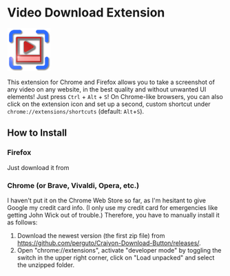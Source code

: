 # Video Download Extension
<img src="chrome/icon.png" width="100">

This extension for Chrome and Firefox allows you to take a screenshot of any video on any website, in the best quality and without unwanted UI elements!
Just press `Ctrl` + `Alt` + `S`! On Chrome-like browsers, you can also click on the extension icon and set up a second, custom shortcut under `chrome://extensions/shortcuts` (default: `Alt`+`S`).


## How to Install

### Firefox
Just download it from 

### Chrome (or Brave, Vivaldi, Opera, etc.)
I haven't put it on the Chrome Web Store so far, as I'm hesitant to give Google my credit card info. (I only use my credit card for emergencies like getting John Wick out of trouble.)
Therefore, you have to manually install it as follows:
1. Download the newest version (the first zip file) from https://github.com/perguto/Craiyon-Download-Button/releases/.
2. Open "chrome://extensions", activate "developer mode" by toggling the switch in the upper right corner, click on "Load unpacked" and select the unzipped folder.


